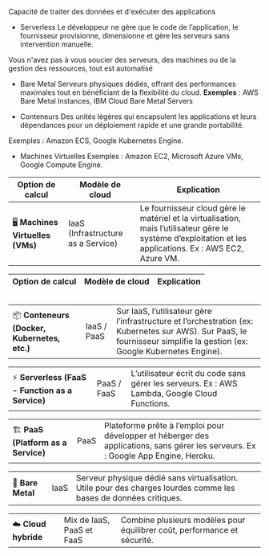 Capacité de traiter des données et d'exécuter des applications

- Serverless
Le développeur ne gère que le code de l’application, le fournisseur provisionne, dimensionne et gère les serveurs sans intervention manuelle.

Vous n'avez pas à vous soucier des serveurs, des machines ou de la gestion des ressources, tout est automatisé

- Bare Metal
Serveurs physiques dédiés, offrant des performances maximales tout en bénéficiant de la flexibilité du cloud. **Exemples** : AWS Bare Metal Instances, IBM Cloud Bare Metal Servers

- Conteneurs
Des unités légères qui encapsulent les applications et leurs dépendances pour un déploiement rapide et une grande portabilité.

Exemples : Amazon ECS, Google Kubernetes Engine.

- Machines Virtuelles
Exemples : Amazon EC2, Microsoft Azure VMs, Google Compute Engine.


| Option de calcul                 | Modèle de cloud                    | Explication                                                                                                                                                |
| -------------------------------- | ---------------------------------- | ---------------------------------------------------------------------------------------------------------------------------------------------------------- |
| 🖥 **Machines Virtuelles (VMs)** | IaaS (Infrastructure as a Service) | Le fournisseur cloud gère le matériel et la virtualisation, mais l’utilisateur gère le système d’exploitation et les applications. Ex : AWS EC2, Azure VM. |

|**Option de calcul**|**Modèle de cloud**|**Explication**|
|---|---|---|

|                                  |                                    |                                                                                                                                                            |
| -------------------------------- | ---------------------------------- | ---------------------------------------------------------------------------------------------------------------------------------------------------------- |


|   |   |   |
|---|---|---|
|📦 **Conteneurs (Docker, Kubernetes, etc.)**|IaaS / PaaS|Sur IaaS, l’utilisateur gère l’infrastructure et l’orchestration (ex: Kubernetes sur AWS). Sur PaaS, le fournisseur simplifie la gestion (ex: Google Kubernetes Engine).|

|   |   |   |
|---|---|---|
|⚡ **Serverless (FaaS - Function as a Service)**|PaaS / FaaS|L’utilisateur écrit du code sans gérer les serveurs. Ex : AWS Lambda, Google Cloud Functions.|

|   |   |   |
|---|---|---|
|🏗 **PaaS (Platform as a Service)**|PaaS|Plateforme prête à l’emploi pour développer et héberger des applications, sans gérer les serveurs. Ex : Google App Engine, Heroku.|

|   |   |   |
|---|---|---|
|🔧 **Bare Metal**|IaaS|Serveur physique dédié sans virtualisation. Utile pour des charges lourdes comme les bases de données critiques.|

|   |   |   |
|---|---|---|
|☁️ **Cloud hybride**|Mix de IaaS, PaaS et FaaS|Combine plusieurs modèles pour équilibrer coût, performance et sécurité.|

